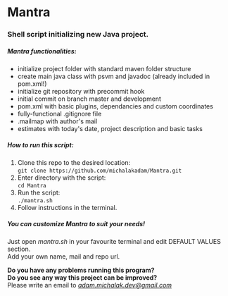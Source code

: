 # Mantra 

### Shell script initializing new Java project.

##### Mantra functionalities:
* initialize project folder with standard maven folder structure
* create main java class with psvm and javadoc (already included in pom.xml!)
* initialize git repository with precommit hook
* initial commit on branch master and development 
* pom.xml with basic plugins, dependancies and custom coordinates
* fully-functional .gitignore file
* .mailmap with author's mail 
* estimates with today's date, project description and basic tasks

##### How to run this script: 

1. Clone this repo to the desired location: <br/> ```git clone https://github.com/michalakadam/Mantra.git```
2. Enter directory with the script: <br/> ```cd Mantra```
3. Run the script: <br/> ```./mantra.sh```
4. Follow instructions in the terminal.

##### You can customize Mantra to suit your needs!

Just open *mantra.sh* in your favourite terminal and edit DEFAULT VALUES section.<br/>
Add your own name, mail and repo url.

**Do you have any problems running this program?<br/>**
**Do you see any way this project can be improved?<br/>**
 Please write an email to *adam.michalak.dev@gmail.com*


